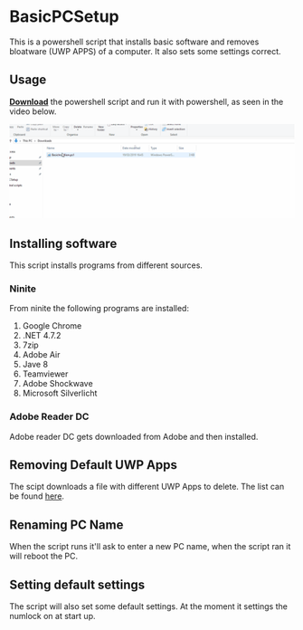 # BasicPCSetup

This is a powershell script that installs basic software and removes bloatware (UWP APPS) of a computer.
It also sets some settings correct.

## Usage
[**Download**](https://github.com/multiplies/BasicPCSetup/releases/download/v1.0/BasicInstallion.ps1) the powershell script and run it with powershell, as seen in the video below.

![alt text](https://github.com/multiplies/BasicPCSetup/raw/master/images/RunScript.gif )

## Installing software
This script installs programs from different sources.

### Ninite
From ninite the following programs are installed:
1. Google Chrome
1. .NET 4.7.2
1. 7zip
1. Adobe Air
1. Jave 8
1. Teamviewer
1. Adobe Shockwave
1. Microsoft Silverlicht

### Adobe Reader DC
Adobe reader DC gets downloaded from Adobe and then installed.

## Removing Default UWP Apps
The scipt downloads a file with different UWP Apps to delete.
The list can be found [here](https://github.com/multiplies/uwp_remove_list/blob/master/uwp.txt).

## Renaming PC Name
When the script runs it'll ask to enter a new PC name, when the script ran it will reboot the PC.

## Setting default settings
The script will also set some default settings. At the moment it settings the numlock on at start up.